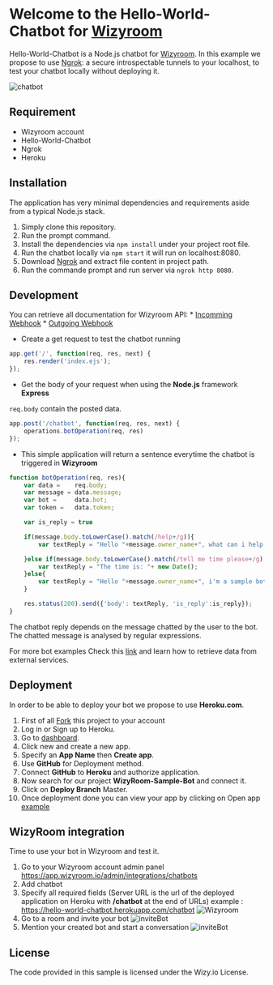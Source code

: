 # Welcome to the Hello-World-Chatbot for [Wizyroom](https://app.wizyroom.io/secured/login?next_uri=Lw%3D%3D)

Hello-World-Chatbot is a Node.js chatbot for [Wizyroom](https://app.wizyroom.io/secured/login?next_uri=Lw%3D%3D). 
In this example we propose to use [Ngrok](https://ngrok.com/download): a secure introspectable tunnels to your localhost, to test your chatbot locally without deploying it.

![chatbot](https://sites.google.com/a/wizy.io/sand/sandbox/chatbot.gif)

## Requirement

* Wizyroom account
* Hello-World-Chatbot
* Ngrok
* Heroku

## Installation

The application has very minimal dependencies and requirements aside from a typical Node.js stack.

1. Simply clone this repository.
2. Run the prompt command.
3. Install the dependencies via `npm install` under your project root file.
4. Run the chatbot locally via `npm start` it will run on localhost:8080.
5. Download [Ngrok](https://ngrok.com/download) and extract file content in project path.
6. Run the commande prompt and run server via `ngrok http 8080`.

## Development

You can retrieve all documentation for Wizyroom API:
	* [Incomming Webhook](https://docs.google.com/document/d/1wcpJ4Y7O2OWyGvEmHb4a0mjmh7Nr6ObUlwaIRi1lj5k)
	* [Outgoing Webhook](https://docs.google.com/document/d/1WwOL8bmiJLOC57VvnX4qlzInFrX3EN9ZhosJiu6iifI)
	
* Create a get request to test the chatbot running

```javascript
app.get('/', function(req, res, next) {
	res.render('index.ejs');
});
```

* Get the body of your request when using the **Node.js** framework **Express**

`req.body` contain the posted data.

```javascript
app.post('/chatbot', function(req, res, next) {
	operations.botOperation(req, res)
});
```

* This simple application will return a sentence everytime the chatbot is triggered in **Wizyroom**

```javascript
function botOperation(req, res){
	var data = 	  req.body;
	var message = data.message;
	var bot =     data.bot;
	var token =   data.token;

	var is_reply = true

	if(message.body.toLowerCase().match(/help+/g)){
		var textReply = "Hello "+message.owner_name+", what can i help you with.";

	}else if(message.body.toLowerCase().match(/tell me time please+/g) || message.body.toLowerCase().match(/time+/g)){
		var textReply = "The time is: "+ new Date();
	}else{
		var textReply = "Hello "+message.owner_name+", i'm a sample bot.";
	}

	res.status(200).send({'body': textReply, 'is_reply':is_reply});
}
```

The chatbot reply depends on the message chatted by the user to the bot. The chatted message is analysed by regular expressions.


For more bot examples Check this [link](https://github.com/WizyRoom/1.weather-chatbot) and learn how to retrieve data from external services.


## Deployment

In order to be able to deploy your bot we propose to use **Heroku.com**.

1. First of all [Fork](https://github.com/maherwizy/WizyRoom-Sample-Bot/wiki/_new#fork-destination-box) this project to your account
2. Log in or Sign up to Heroku.
3. Go to [dashboard](https://dashboard.heroku.com/apps).
4. Click new and create a new app.
5. Specify an **App Name** then **Create app**.
6. Use **GitHub** for Deployment method.
7. Connect **GitHub** to **Heroku** and authorize application.
8. Now search for our project **WizyRoom-Sample-Bot** and connect it.
9. Click on **Deploy Branch** Master.
10. Once deployment done you can view your app by clicking on Open app [example](https://hello-world-chatbot.herokuapp.com/)


## WizyRoom integration

Time to use your bot in Wizyroom and test it.

1. Go to your Wizyroom account admin panel https://app.wizyroom.io/admin/integrations/chatbots
2. Add chatbot
3. Specify all required fields (Server URL is the url of the deployed application on Heroku with **/chatbot** at the end of URLs) example : https://hello-world-chatbot.herokuapp.com/chatbot
![Wizyroom](https://sites.google.com/a/wizy.io/sand/sandbox/bot_creation.PNG)
4. Go to a room and invite your bot
![inviteBot](https://sites.google.com/a/wizy.io/sand/sandbox/add-bot.PNG)
5. Mention your created bot and start a conversation
![inviteBot](https://sites.google.com/a/wizy.io/sand/sandbox/mention.PNG)

## License

The code provided in this sample is licensed under the Wizy.io License.